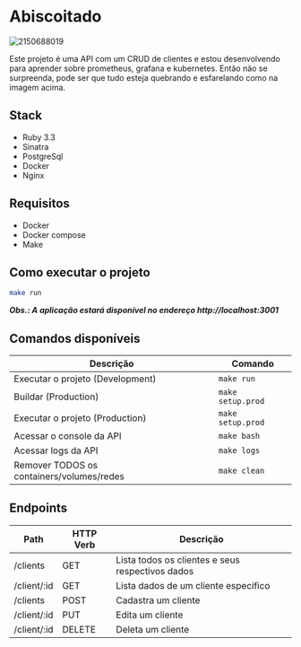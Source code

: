 # Abiscoitado
![2150688019](https://github.com/davide-almeida/abiscoitado/assets/85287720/37fb621d-3f62-4d25-b5e9-21d6e697d835)

Este projeto é uma API com um CRUD de clientes e estou desenvolvendo para aprender sobre prometheus, grafana e kubernetes. Então não se surpreenda, pode ser que tudo esteja quebrando e esfarelando como na imagem acima.

## Stack
- Ruby 3.3
- Sinatra
- PostgreSql
- Docker
- Nginx

## Requisitos
- Docker
- Docker compose
- Make

## Como executar o projeto
```bash
make run
```
___Obs.: A aplicação estará disponível no endereço http://localhost:3001___

## Comandos disponíveis
| Descrição | Comando |
|-|-|
| Executar o projeto (Development) | `make run` |
| Buildar (Production) | `make setup.prod` |
| Executar o projeto (Production) | `make setup.prod` |
| Acessar o console da API | `make bash` |
| Acessar logs da API | `make logs` |
| Remover TODOS os containers/volumes/redes | `make clean` |

## Endpoints
| Path | HTTP Verb | Descrição |
|-|-|-|
| /clients | GET | Lista todos os clientes e seus respectivos dados |
| /client/:id | GET | Lista dados de um cliente específico |
| /clients | POST | Cadastra um cliente |
| /client/:id | PUT | Edita um cliente |
| /client/:id | DELETE | Deleta um cliente |
